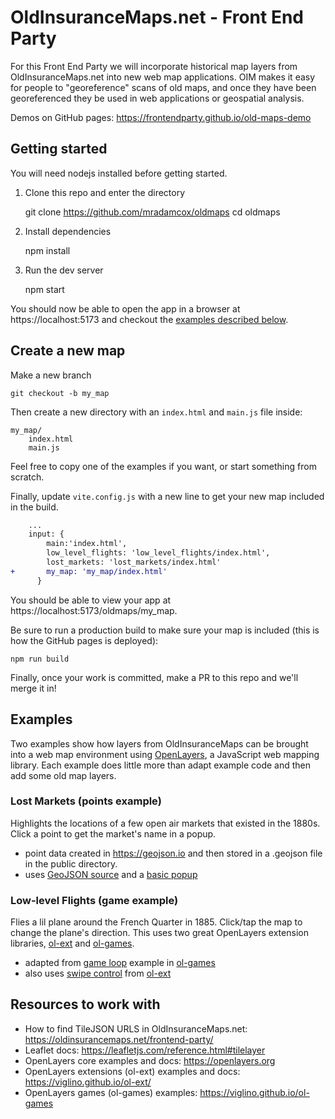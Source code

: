 # OldInsuranceMaps.net - Front End Party

For this Front End Party we will incorporate historical map layers from OldInsuranceMaps.net into new web map applications. OIM makes it easy for people to "georeference" scans of old maps, and once they have been georeferenced they be used in web applications or geospatial analysis.

Demos on GitHub pages: https://frontendparty.github.io/old-maps-demo

## Getting started

You will need nodejs installed before getting started.

1. Clone this repo and enter the directory

    git clone https://github.com/mradamcox/oldmaps
    cd oldmaps

2. Install dependencies

    npm install

3. Run the dev server

    npm start

You should now be able to open the app in a browser at https://localhost:5173 and checkout the [examples described below](#openlayers-examples).

## Create a new map

Make a new branch

    git checkout -b my_map

Then create a new directory with an `index.html` and `main.js` file inside:

```
my_map/
    index.html
    main.js
```

Feel free to copy one of the examples if you want, or start something from scratch.

Finally, update `vite.config.js` with a new line to get your new map included in the build.

```diff
    ...
    input: {
        main:'index.html',
        low_level_flights: 'low_level_flights/index.html',
        lost_markets: 'lost_markets/index.html'
+       my_map: 'my_map/index.html'
      }
```

You should be able to view your app at https://localhost:5173/oldmaps/my_map.

Be sure to run a production build to make sure your map is included (this is how the GitHub pages is deployed):

    npm run build

Finally, once your work is committed, make a PR to this repo and we'll merge it in!

## Examples

Two examples show how layers from OldInsuranceMaps can be brought into a web map environment using <a href="https://openlayers.org">OpenLayers</a>, a JavaScript web mapping library. Each example does little more than adapt example code and then add some old map layers.

### Lost Markets (points example)

Highlights the locations of a few open air markets that existed in the 1880s. Click a point to get the market's name in a popup.

- point data created in https://geojson.io and then stored in a .geojson file in the public directory.
- uses [GeoJSON source](https://openlayers.org/en/latest/examples/geojson.html) and a [basic popup](https://openlayers.org/en/latest/examples/popup.html)

### Low-level Flights (game example)

Flies a lil plane around the French Quarter in 1885. Click/tap the map to change the plane's direction. This uses two great OpenLayers extension libraries, [ol-ext](https://viglino.github.io/ol-ext/examples/control/map.control.swipe.html) and [ol-games](https://viglino.github.io/ol-games).

- adapted from [game loop](https://viglino.github.io/ol-games/examples/map.gameloop.html) example in [ol-games](https://viglino.github.io/ol-games)
- also uses [swipe control](https://viglino.github.io/ol-ext/examples/control/map.control.swipe.html) from [ol-ext](https://viglino.github.io/ol-ext/examples/control/map.control.swipe.html)

## Resources to work with

- How to find TileJSON URLS in OldInsuranceMaps.net: https://oldinsurancemaps.net/frontend-party/
- Leaflet docs: https://leafletjs.com/reference.html#tilelayer
- OpenLayers core examples and docs: https://openlayers.org
- OpenLayers extensions (ol-ext) examples and docs: https://viglino.github.io/ol-ext/
- OpenLayers games (ol-games) examples: https://viglino.github.io/ol-games
